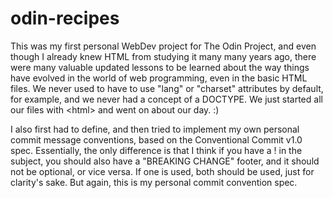 # odin-recipes

This was my first personal WebDev project for The Odin Project, and even though I already knew HTML from studying it many many years ago, there were many valuable updated lessons to be learned about the way things have evolved in the world of web programming, even in the basic HTML files. We never used to have to use "lang" or "charset" attributes by default, for example, and we never had a concept of a DOCTYPE. We just started all our files with \<html\> and went on about our day. :)

I also first had to define, and then tried to implement my own personal commit message conventions, based on the Conventional Commit v1.0 spec. Essentially, the only difference is that I think if you have a ! in the subject, you should also have a "BREAKING CHANGE" footer, and it should not be optional, or vice versa. If one is used, both should be used, just for clarity's sake. But again, this is my personal commit convention spec.
